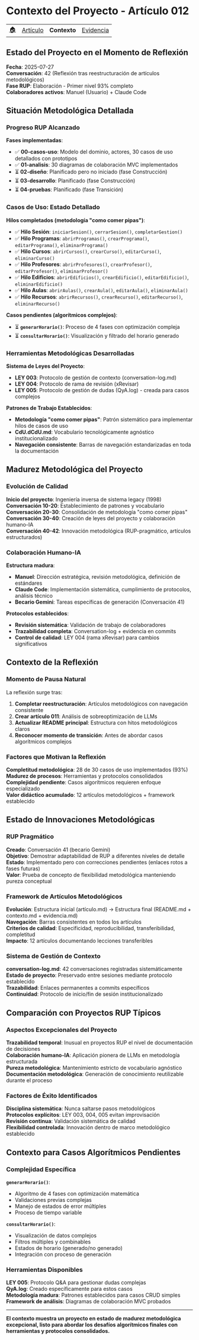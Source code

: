 # Contexto del Proyecto - Artículo 012

<div align=right>

|||||
|-|-|-|-|
|[🏠️](../README.md)|[Artículo](README.md)|**Contexto**|[Evidencia](evidencia.md)

</div>

## Estado del Proyecto en el Momento de Reflexión

**Fecha**: 2025-07-27  
**Conversación**: 42 (Reflexión tras reestructuración de artículos metodológicos)  
**Fase RUP**: Elaboración - Primer nivel 93% completo  
**Colaboradores activos**: Manuel (Usuario) + Claude Code

## Situación Metodológica Detallada

### Progreso RUP Alcanzado

**Fases implementadas**:
- ✅ **00-casos-uso**: Modelo del dominio, actores, 30 casos de uso detallados con prototipos
- ✅ **01-analisis**: 30 diagramas de colaboración MVC implementados  
- ⏳ **02-diseño**: Planificado pero no iniciado (fase Construcción)
- ⏳ **03-desarrollo**: Planificado (fase Construcción)  
- ⏳ **04-pruebas**: Planificado (fase Transición)

### Casos de Uso: Estado Detallado

**Hilos completados (metodología "como comer pipas")**:
- ✅ **Hilo Sesión**: `iniciarSesion()`, `cerrarSesion()`, `completarGestion()`
- ✅ **Hilo Programas**: `abrirProgramas()`, `crearPrograma()`, `editarPrograma()`, `eliminarPrograma()`
- ✅ **Hilo Cursos**: `abrirCursos()`, `crearCurso()`, `editarCurso()`, `eliminarCurso()`
- ✅ **Hilo Profesores**: `abrirProfesores()`, `crearProfesor()`, `editarProfesor()`, `eliminarProfesor()`
- ✅ **Hilo Edificios**: `abrirEdificios()`, `crearEdificio()`, `editarEdificio()`, `eliminarEdificio()`
- ✅ **Hilo Aulas**: `abrirAulas()`, `crearAula()`, `editarAula()`, `eliminarAula()`
- ✅ **Hilo Recursos**: `abrirRecursos()`, `crearRecurso()`, `editarRecurso()`, `eliminarRecurso()`

**Casos pendientes (algorítmicos complejos)**:
- ⏳ **`generarHorario()`**: Proceso de 4 fases con optimización compleja
- ⏳ **`consultarHorario()`**: Visualización y filtrado del horario generado

### Herramientas Metodológicas Desarrolladas

**Sistema de Leyes del Proyecto**:
- **LEY 003**: Protocolo de gestión de contexto (conversation-log.md)
- **LEY 004**: Protocolo de rama de revisión (xRevisar)  
- **LEY 005**: Protocolo de gestión de dudas (QyA.log) - creada para casos complejos

**Patrones de Trabajo Establecidos**:
- **Metodología "como comer pipas"**: Patrón sistemático para implementar hilos de casos de uso
- **CdU.dCdU.md**: Vocabulario tecnológicamente agnóstico institucionalizado
- **Navegación consistente**: Barras de navegación estandarizadas en toda la documentación

## Madurez Metodológica del Proyecto

### Evolución de Calidad

**Inicio del proyecto**: Ingeniería inversa de sistema legacy (1998)  
**Conversación 10-20**: Establecimiento de patrones y vocabulario  
**Conversación 20-30**: Consolidación de metodología "como comer pipas"  
**Conversación 30-40**: Creación de leyes del proyecto y colaboración humano-IA  
**Conversación 40-42**: Innovación metodológica (RUP-pragmático, artículos estructurados)

### Colaboración Humano-IA

**Estructura madura**:
- **Manuel**: Dirección estratégica, revisión metodológica, definición de estándares
- **Claude Code**: Implementación sistemática, cumplimiento de protocolos, análisis técnico  
- **Becario Gemini**: Tareas específicas de generación (Conversación 41)

**Protocolos establecidos**:
- **Revisión sistemática**: Validación de trabajo de colaboradores
- **Trazabilidad completa**: Conversation-log + evidencia en commits
- **Control de calidad**: LEY 004 (rama xRevisar) para cambios significativos

## Contexto de la Reflexión

### Momento de Pausa Natural

La reflexión surge tras:
1. **Completar reestructuración**: Artículos metodológicos con navegación consistente
2. **Crear artículo 011**: Análisis de sobreoptimización de LLMs
3. **Actualizar README principal**: Estructura con hitos metodológicos claros
4. **Reconocer momento de transición**: Antes de abordar casos algorítmicos complejos

### Factores que Motivan la Reflexión

**Completitud metodológica**: 28 de 30 casos de uso implementados (93%)  
**Madurez de procesos**: Herramientas y protocolos consolidados  
**Complejidad pendiente**: Casos algorítmicos requieren enfoque especializado  
**Valor didáctico acumulado**: 12 artículos metodológicos + framework establecido

## Estado de Innovaciones Metodológicas

### RUP Pragmático

**Creado**: Conversación 41 (becario Gemini)  
**Objetivo**: Demostrar adaptabilidad de RUP a diferentes niveles de detalle  
**Estado**: Implementado pero con correcciones pendientes (enlaces rotos a fases futuras)  
**Valor**: Prueba de concepto de flexibilidad metodológica manteniendo pureza conceptual

### Framework de Artículos Metodológicos

**Evolución**: Estructura inicial (artículo.md) → Estructura final (README.md + contexto.md + evidencia.md)  
**Navegación**: Barras consistentes en todos los artículos  
**Criterios de calidad**: Especificidad, reproducibilidad, transferibilidad, completitud  
**Impacto**: 12 artículos documentando lecciones transferibles

### Sistema de Gestión de Contexto

**conversation-log.md**: 42 conversaciones registradas sistemáticamente  
**Estado de proyecto**: Preservado entre sesiones mediante protocolo establecido  
**Trazabilidad**: Enlaces permanentes a commits específicos  
**Continuidad**: Protocolo de inicio/fin de sesión institucionalizado

## Comparación con Proyectos RUP Típicos

### Aspectos Excepcionales del Proyecto

**Trazabilidad temporal**: Inusual en proyectos RUP el nivel de documentación de decisiones  
**Colaboración humano-IA**: Aplicación pionera de LLMs en metodología estructurada  
**Pureza metodológica**: Mantenimiento estricto de vocabulario agnóstico  
**Documentación metodológica**: Generación de conocimiento reutilizable durante el proceso

### Factores de Éxito Identificados

**Disciplina sistemática**: Nunca saltarse pasos metodológicos  
**Protocolos explícitos**: LEY 003, 004, 005 evitan improvisación  
**Revisión continua**: Validación sistemática de calidad  
**Flexibilidad controlada**: Innovación dentro de marco metodológico establecido

## Contexto para Casos Algorítmicos Pendientes

### Complejidad Específica

**`generarHorario()`**: 
- Algoritmo de 4 fases con optimización matemática
- Validaciones previas complejas
- Manejo de estados de error múltiples
- Proceso de tiempo variable

**`consultarHorario()`**:
- Visualización de datos complejos
- Filtros múltiples y combinables  
- Estados de horario (generado/no generado)
- Integración con proceso de generación

### Herramientas Disponibles

**LEY 005**: Protocolo Q&A para gestionar dudas complejas  
**QyA.log**: Creado específicamente para estos casos  
**Metodología madura**: Patrones establecidos para casos CRUD simples  
**Framework de análisis**: Diagramas de colaboración MVC probados

---

**El contexto muestra un proyecto en estado de madurez metodológica excepcional, listo para abordar los desafíos algorítmicos finales con herramientas y protocolos consolidados.**